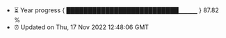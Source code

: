 - ⏳ Year progress { ██████████████████████████▁▁▁▁ } 87.82 %
- ⏰ Updated on Thu, 17 Nov 2022 12:48:06 GMT

